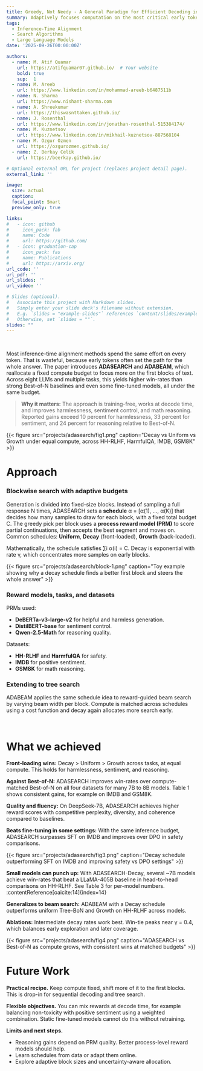 ```yaml
---
title: Greedy, Not Needy - A General Paradigm for Efficient Decoding in Large Language Models
summary: Adaptively focuses computation on the most critical early tokens during LLM decoding, boosting alignment performance across multiple tasks compared to Best-of-N and fine-tuning.
tags:
  - Inference-Time Alignment
  - Search Algorithms
  - Large Language Models
date: '2025-09-26T00:00:00Z'

authors:
  - name: M. Atif Quamar
    url: https://atifquamar07.github.io/  # Your website
    bold: true       
    sup:  1
  - name: M. Areeb
    url: https://www.linkedin.com/in/mohammad-areeb-b6487511b  
  - name: N. Sharma
    url: https://www.nishant-sharma.com 
  - name: A. Shreekumar
    url: https://thiswasnttaken.github.io/
  - name: J. Rosenthal
    url: https://www.linkedin.com/in/jonathan-rosenthal-515384174/
  - name: M. Kuznetsov
    url: https://www.linkedin.com/in/mikhail-kuznetsov-887568104
  - name: M. Ozgur Ozmen
    url: https://ozgurozmen.github.io/
  - name: Z. Berkay Celik
    url: https://beerkay.github.io/

# Optional external URL for project (replaces project detail page).
external_link: ''

image:
  size: actual
  caption: 
  focal_point: Smart
  preview_only: true

links:
#   - icon: github
#     icon_pack: fab
#     name: Code
#     url: https://github.com/
#   - icon: graduation-cap
#     icon_pack: fas
#     name: Publications
#     url: https://arxiv.org/
url_code: ''
url_pdf: ''
url_slides: ''
url_video: ''

# Slides (optional).
#   Associate this project with Markdown slides.
#   Simply enter your slide deck's filename without extension.
#   E.g. `slides = "example-slides"` references `content/slides/example-slides.md`.
#   Otherwise, set `slides = ""`.
slides: ""
---
```

<br>

Most inference-time alignment methods spend the same effort on every token. That is wasteful, because early tokens often set the path for the whole answer. The paper introduces **ADASEARCH** and **ADABEAM**, which reallocate a fixed compute budget to focus more on the first blocks of text. Across eight LLMs and multiple tasks, this yields higher win-rates than strong Best-of-N baselines and even some fine-tuned models, all under the same budget. 

> **Why it matters:** The approach is training-free, works at decode time, and improves harmlessness, sentiment control, and math reasoning. Reported gains exceed 10 percent for harmlessness, 33 percent for sentiment, and 24 percent for reasoning relative to Best-of-N. 

 {{< figure src="projects/adasearch/fig1.png" caption="Decay vs Uniform vs Growth under equal compute, across HH-RLHF, HarmfulQA, IMDB, GSM8K" >}}<br>

# Approach

### Blockwise search with adaptive budgets

Generation is divided into fixed-size blocks. Instead of sampling a full response N times, ADASEARCH sets a **schedule** α = [α(1), …, α(K)] that decides how many samples to draw for each block, with a fixed total budget C. The greedy pick per block uses a **process reward model (PRM)** to score partial continuations, then accepts the best segment and moves on. Common schedules: **Uniform**, **Decay** (front-loaded), **Growth** (back-loaded). 

Mathematically, the schedule satisfies ∑i α(i) = C. Decay is exponential with rate γ, which concentrates more samples on early blocks. 

 {{< figure src="projects/adasearch/block-1.png" caption="Toy example showing why a decay schedule finds a better first block and steers the whole answer" >}}

### Reward models, tasks, and datasets

PRMs used:
- **DeBERTa-v3-large-v2** for helpful and harmless generation.  
- **DistilBERT-base** for sentiment control.  
- **Qwen-2.5-Math** for reasoning quality. 

Datasets:
- **HH-RLHF** and **HarmfulQA** for safety.  
- **IMDB** for positive sentiment.  
- **GSM8K** for math reasoning. 

### Extending to tree search

ADABEAM applies the same schedule idea to reward-guided beam search by varying beam width per block. Compute is matched across schedules using a cost function and decay again allocates more search early. <br>

<br>

# What we achieved

**Front-loading wins:** Decay > Uniform > Growth across tasks, at equal compute. This holds for harmlessness, sentiment, and reasoning. 

**Against Best-of-N:** ADASEARCH improves win-rates over compute-matched Best-of-N on all four datasets for many 7B to 8B models. Table 1 shows consistent gains, for example on IMDB and GSM8K. 

**Quality and fluency:** On DeepSeek-7B, ADASEARCH achieves higher reward scores with competitive perplexity, diversity, and coherence compared to baselines. 

**Beats fine-tuning in some settings:** With the same inference budget, ADASEARCH surpasses SFT on IMDB and improves over DPO in safety comparisons. 

 {{< figure src="projects/adasearch/fig3.png" caption="Decay schedule outperforming SFT on IMDB and improving safety vs DPO settings" >}}


**Small models can punch up:** With ADASEARCH-Decay, several ~7B models achieve win-rates that beat a LLaMA-405B baseline in head-to-head comparisons on HH-RLHF. See Table 3 for per-model numbers. :contentReference[oaicite:14]{index=14}

**Generalizes to beam search:** ADABEAM with a Decay schedule outperforms uniform Tree-BoN and Growth on HH-RLHF across models. 

**Ablations:** Intermediate decay rates work best. Win-tie peaks near γ = 0.4, which balances early exploration and later coverage. 


 {{< figure src="projects/adasearch/fig4.png" caption="ADASEARCH vs Best-of-N as compute grows, with consistent wins at matched budgets" >}}
<br>

# Future Work

**Practical recipe.** Keep compute fixed, shift more of it to the first blocks. This is drop-in for sequential decoding and tree search. 

**Flexible objectives.** You can mix rewards at decode time, for example balancing non-toxicity with positive sentiment using a weighted combination. Static fine-tuned models cannot do this without retraining. 

**Limits and next steps.**
- Reasoning gains depend on PRM quality. Better process-level reward models should help. 
- Learn schedules from data or adapt them online.  
- Explore adaptive block sizes and uncertainty-aware allocation.  
